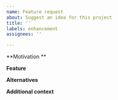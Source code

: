 ```yaml
---
name: Feature request
about: Suggest an idea for this project
title: ''
labels: enhancement
assignees: ''

---
```


**Motivation **

<!--
Is your feature request related to a problem?
Please describe what the problem is clearly and concisely.
Eg., I'm always frustrated when ...
-->

**Feature**

<!--
Describe the solution you would like.
A clear and concise description of what you want to happen.
-->

**Alternatives**

<!--
Describe alternatives you have considered, if any.
A clear and concise description of any alternative solutions or features you have considered.
-->

**Additional context**

<!-- Add any other context or screenshots about the feature request here. -->
